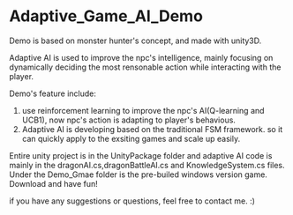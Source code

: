 # Adaptive_Game_AI_Demo

Demo is based on monster hunter's concept, and made with unity3D.

Adaptive AI is used to improve the npc's intelligence, mainly focusing on dynamically deciding the most rensonable action while interacting with the player.

Demo's feature include:

1. use reinforcement learning to improve the npc's AI(Q-learning and UCB1), now npc's action is adapting to player's behavious. 
2. Adaptive AI is developing based on the traditional FSM framework. so it can quickly apply to the exsiting games and scale up easily.

Entire unity project is in the UnityPackage folder and adaptive AI code is mainly in the dragonAI.cs,dragonBattleAI.cs and KnowledgeSystem.cs files.
Under the Demo_Gmae folder is the pre-builed windows version game. 
Download and have fun!


if you have any suggestions or questions, feel free to contact me. :)
